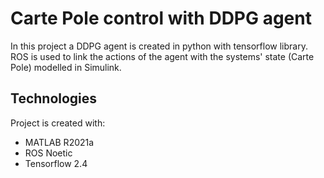 # Carte Pole control with DDPG agent

In this project a DDPG agent is created in python with tensorflow library. ROS is used to link the actions of the agent with the systems' state (Carte Pole) modelled in Simulink. 

## Technologies
Project is created with:
* MATLAB R2021a
* ROS Noetic
* Tensorflow 2.4


